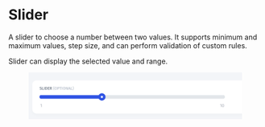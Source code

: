 # Slider

A slider to choose a number between two values. It supports minimum and maximum values, step size, and can perform validation of custom rules.

Slider can display the selected value and range.

<figure><img src="../../../../.gitbook/assets/image (1) (3) (2).png" alt=""><figcaption></figcaption></figure>

